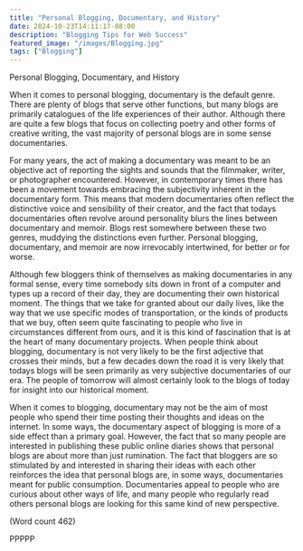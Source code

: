 ```yaml
---
title: "Personal Blogging, Documentary, and History"
date: 2024-10-23T14:11:17-08:00
description: "Blogging Tips for Web Success"
featured_image: "/images/Blogging.jpg"
tags: ["Blogging"]
---
```


Personal Blogging, Documentary, and History 

When it comes to personal blogging, documentary is
the default genre. There are plenty of blogs that serve
other functions, but many blogs are primarily catalogues
of the life experiences of their author. Although there
are quite a few blogs that focus on collecting poetry and
other forms of creative writing, the vast majority of
personal blogs are in some sense documentaries. 

For many years, the act of making a documentary was
meant to be an objective act of reporting the sights and
sounds that the filmmaker, writer, or photographer
encountered. However, in contemporary times there has
been a movement towards embracing the subjectivity
inherent in the documentary form. This means that
modern documentaries often reflect the distinctive
voice and sensibility of their creator, and the fact that
todays documentaries often revolve around personality
blurs the lines between documentary and memoir. Blogs
rest somewhere between these two genres, muddying
the distinctions even further. Personal blogging,
documentary, and memoir are now irrevocably
intertwined, for better or for worse. 

Although few bloggers think of themselves as making
documentaries in any formal sense, every time
somebody sits down in front of a computer and types up
a record of their day, they are documenting their own
historical moment. The things that we take for granted
about our daily lives, like the way that we use specific
modes of transportation, or the kinds of products that
we buy, often seem quite fascinating to people who live
in circumstances different from ours, and it is this kind
of fascination that is at the heart of many documentary
projects. When people think about blogging,
documentary is not very likely to be the first adjective
that crosses their minds, but a few decades down the
road it is very likely that todays blogs will be seen
primarily as very subjective documentaries of our era.
The people of tomorrow will almost certainly look to
the blogs of today for insight into our historical
moment. 

When it comes to blogging, documentary may not be
the aim of most people who spend their time posting
their thoughts and ideas on the internet. In some ways,
the documentary aspect of blogging is more of a side
effect than a primary goal. However, the fact that so
many people are interested in publishing these public
online diaries shows that personal blogs are about more
than just rumination. The fact that bloggers are so
stimulated by and interested in sharing their ideas with
each other reinforces the idea that personal blogs are, in
some ways, documentaries meant for public
consumption. Documentaries appeal to people who are
curious about other ways of life, and many people who
regularly read others personal blogs are looking for this
same kind of new perspective. 

(Word count 462)

PPPPP

